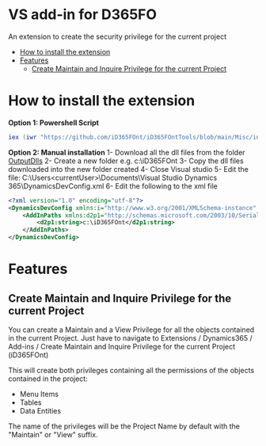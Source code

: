 # VS add-in for D365FO
An extension to create the security privilege for the current project

* [How to install the extension](#how-to-install-the-extension)
* [Features](#features)
  * [Create Maintain and Inquire Privilege for the current Project](#create-maintain-and-inquire-Privilege-for-the-current-Project)
  
# How to install the extension

**Option 1: Powershell Script**
  ```Powershell
  iex (iwr "https://github.com/iD365FOnt/iD365FOntTools/blob/main/Misc/install.ps1").Content
  ```
  
**Option 2: Manual installation**
1- Download all the dll files from the folder [OutputDlls](OutputDlls) 
2- Create a new folder e.g. c:\iD365FOnt
3- Copy the dll files downloaded into the new folder created
4- Close Visual studio
5- Edit the file: C:\Users\<currentUser>\Documents\Visual Studio Dynamics 365\DynamicsDevConfig.xml
6- Edit the following to the xml file
```xml
<?xml version="1.0" encoding="utf-8"?>
<DynamicsDevConfig xmlns:i="http://www.w3.org/2001/XMLSchema-instance" xmlns="http://schemas.microsoft.com/dynamics/2012/03/development/configuration">
	<AddInPaths xmlns:d2p1="http://schemas.microsoft.com/2003/10/Serialization/Arrays">
		<d2p1:string>c:\iD365FOnt</d2p1:string>
	</AddInPaths>
</DynamicsDevConfig>
```


# Features

## Create Maintain and Inquire Privilege for the current Project
You can create a Maintain and a View Privilege for all the objects contained in the current Project. Just have to navigate to Extensions / Dynamics365 / Add-ins / Create Maintain and Inquire Privilege for the current Project (iD365FOnt)

This will create both privileges containing all the permissions of the objects contained in the project:

 - Menu Items
 - Tables
 - Data Entities

The name of the privileges will be the Project Name by default with the "Maintain" or "View" suffix.